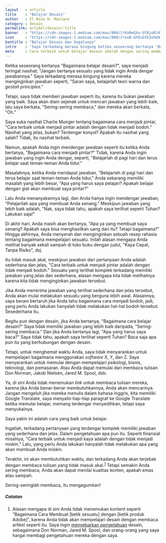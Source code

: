 ```yaml
---
layout   : article
title    : "Belajar Desain"
author   : El Nino H. Maulana
category : desain
permalink: artikel/desain/:title
banner   : "https://cdn-images-1.medium.com/max/800/1*KoReGXa-UlRjoRJ4lFM6aQ.png"
icon     : "https://cdn-images-1.medium.com/max/800/1*oxB-Gh9iEVk3ohm9f166gQ.png"
bantitle : "Belajar Desain dan Segalanya"
intro    : 'Saya terkadang merasa bingung ketika seseorang bertanya "Bagaimana belajar desain?" Masalahnya, mereka tidak menginginkan jawaban yang sesungguhnya.'
meta     : Cara terbaik untuk belajar desain adalah dengan sering membaca. Desainer yang baik memahami manusia, teknologi, sosial dan bisnis.
---
```


Ketika seseorang bertanya "Bagaimana belajar desain?", saya menjadi teringat nasihat; "Jangan bertanya sesuatu yang tidak ingin Anda dengar jawabannya." Saya terkadang merasa bingung karena mereka menginginkan jawaban seperti, "Saran saya, belajarlah teori warna dan *gestalt principles*."

Tetapi, saya tidak memberi jawaban seperti itu, karena itu bukan jawaban yang baik. Saya akan diam sejenak untuk mencari jawaban yang lebih baik, lalu saya berkata, "Sering-sering membaca," dan mereka akan berkata, "Oh."

Saya suka nasihat Charlie Munger tentang bagaimana cara menjadi pintar, "Cara terbaik untuk menjadi pintar adalah dengan tidak menjadi bodoh." Nasihat yang jelas, bukan? Terdengar konyol? Apakah itu nasihat yang salah? Tidak, itu nasihat terbaik.

Namun, apakah Anda ingin mendengar jawaban seperti itu ketika Anda bertanya, "Bagaimana cara menjadi pintar?" Tidak, karena Anda ingin jawaban yang ingin Anda dengar, seperti, "Belajarlah di pagi hari dan terus belajar saat teman-teman Anda tidur."

Masalahnya, ketika Anda mendapat jawaban, "Belajarlah di pagi hari dan terus belajar saat teman-teman Anda tidur," Anda sekarang memiliki masalah yang lebih besar, "Apa yang harus saya pelajari? Apakah belajar dengan giat akan membuat saya pintar?"

Lalu Anda menanyakannya lagi, dan Anda hanya ingin mendengar jawaban, "Pelajarilah apa yang membuat Anda senang." Meskipun jawaban yang lebih baik adalah, "Nak, saya tidak tahu, apakah saya terlihat seperti Tuhan? Lakukan saja!"

Di akhir hari, Anda masih akan bertanya, "Apa ya yang membuat saya senang? Apakah saya bisa menghasilkan uang dari itu? Tetapi bagaimana?" Hingga akhirnya, Anda menyerah dan menginginkan sebuah resep rahasia tentang bagaimana mempelajari sesuatu. Inilah alasan mengapa Anda melihat banyak sekali sampah di toko buku dengan judul, "Kaya Cepat, Tanpa Risiko", dsj.

Itu tidak masuk akal, meskipun jawaban dari pertanyaan Anda adalah sederhana dan jelas, "Cara terbaik untuk menjadi pintar adalah dengan tidak menjadi bodoh." Sesuatu yang terlihat komplek terkadang memiliki jawaban yang jelas dan sederhana, alasan mengapa kita tidak melihatnya karena kita tidak menginginkan jawaban tersebut.

Jika Anda menerima jawaban yang terlihat sederhana dan jelas tersebut, Anda akan mulai melakukan sesuatu yang berguna lebih awal. Alasannya, saya berani bertaruh jika Anda tahu bagaimana cara menjadi bodoh, jadi, yang perlu Anda lakukan hanyalah tidak melakukan hal-hal bodoh tersebut. Sesederhana itu.

Begitu pun dengan desain, jika Anda bertanya, "Bagaimana cara belajar desain?" Saya tidak memiliki jawaban yang lebih baik daripada, "Sering-sering membaca." Dan jika Anda bertanya lagi, "Apa yang harus saya baca?" Saya tidak tahu, apakah saya terlihat seperti Tuhan? Baca saja apa pun itu yang berhubungan dengan desain.

Tetapi, untuk menghemat waktu Anda, saya tidak menyarankan untuk mempelajari bagaimana menggunakan *software* X, Y, dan Z. Saya menyarankan untuk memulai dengan mempelajari psikologi, bisnis, teknologi, dan pemasaran. Atau Anda dapat memulai dari membaca tulisan Don Norman, Jakob Nielsen, Jared M. Spool, dsb.

Ya, di sini Anda tidak menemukan *link* untuk membaca tulisan mereka, karena jika Anda benar-benar membutuhkannya, Anda akan mencarinya. Jangan mengeluh jika mereka menulis dalam bahasa Inggris, kita memiliki Google Translate, saya menyalin tiap-tiap paragraf ke Google Translate ketika memulai belajar, memang terdengar menyedihkan, tetapi saya menyukainya.

Saya yakin ini adalah cara yang baik untuk belajar.

Ingatlah, terkadang pertanyaan yang terdengar komplek memiliki jawaban yang sederhana dan jelas. Dalam pengetahuan apa pun itu. Seperti finansial misalnya, "Cara terbaik untuk menjadi kaya adalah dengan tidak menjadi miskin." Lalu, yang perlu Anda lakukan hanyalah tidak melakukan apa yang akan membuat Anda miskin.

Terakhir, ini akan membutuhkan waktu, dan terkadang Anda akan terjebak dengan membaca tulisan yang tidak masuk akal.<sup><a href="#fn:1" title="Catatan Nr.1">1</a></sup> Tetapi semakin Anda sering membaca, Anda akan dapat menilai kualitas konten, apakah emas atau sampah. 

Sering-seringlah membaca, itu mengagumkan!

##### Catatan

<ol>
    <li id="fn:1">
        Alasan mengapa di sini Anda tidak menemukan kontent seperti &ldquo;Bagaimana Cara Membuat [ketik sesuatu] dengan [ketik produk Adobe]&rdquo;, karena Anda tidak akan mempelajari desain dengan membaca artikel seperti itu. Saya ingin <a href="http://tertanda.com/artikel/desain/memperbaiki-dan-menyebarkan-pengetahuan" title="Menyebarkan pengetahuan." target="_blank">menyebarkan pengetahuan</a> desain, sebagaimana Don Norman, Jared M. Spool, dan orang-orang yang saya hargai membagi pengetahuan mereka dengan saya.
    </li>
</ol>
